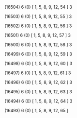 (16504) 6 (0) [ 1, 5, 8, 9, 12, 54 ] 3 


(16503) 6 (0) [ 1, 5, 8, 9, 12, 55 ] 3 


(16502) 6 (0) [ 1, 5, 8, 9, 12, 56 ] 3 


(16501) 6 (0) [ 1, 5, 8, 9, 12, 57 ] 3 


(16500) 6 (0) [ 1, 5, 8, 9, 12, 58 ] 3 


(16499) 6 (0) [ 1, 5, 8, 9, 12, 59 ] 3 


(16498) 6 (0) [ 1, 5, 8, 9, 12, 60 ] 3 


(16497) 6 (0) [ 1, 5, 8, 9, 12, 61 ] 3 


(16496) 6 (0) [ 1, 5, 8, 9, 12, 62 ] 3 


(16495) 6 (0) [ 1, 5, 8, 9, 12, 63 ] 3 


(16494) 6 (0) [ 1, 5, 8, 9, 12, 64 ] 3 


(16493) 6 (0) [ 1, 5, 8, 9, 12, 65 ]  

